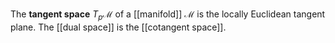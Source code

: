 The **tangent space** $T_p \mathcal{M}$ of a [[manifold]] $\mathcal{M}$ is the locally Euclidean tangent plane. The [[dual space]] is the [[cotangent space]].